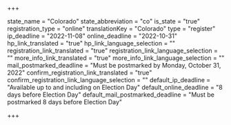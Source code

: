 +++

state_name = "Colorado"
state_abbreviation = "co"
is_state = "true"
registration_type = "online"
translationKey = "Colorado"
type = "register"
ip_deadline = "2022-11-08"
online_deadline = "2022-10-31"
hp_link_translated = "true"
hp_link_language_selection = ""
registration_link_translated = "true"
registration_link_language_selection = ""
more_info_link_translated = "true"
more_info_link_language_selection = ""
mail_postmarked_deadline = "Must be postmarked by Monday, October 31, 2022"
confirm_registration_link_translated = "true"
confirm_registration_link_language_selection = ""
default_ip_deadline = "Available up to and including on Election Day"
default_online_deadline = "8 days before Election Day"
default_mail_postmarked_deadline = "Must be postmarked 8 days before Election Day"

+++